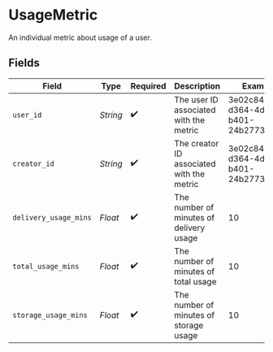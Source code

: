 # UsageMetric

An individual metric about usage of a user.



## Fields

| Field                                     | Type                                      | Required                                  | Description                               | Example                                   |
| ----------------------------------------- | ----------------------------------------- | ----------------------------------------- | ----------------------------------------- | ----------------------------------------- |
| `user_id`                                 | *String*                                  | :heavy_check_mark:                        | The user ID associated with the metric    | 3e02c844-d364-4d48-b401-24b2773b5d6c      |
| `creator_id`                              | *String*                                  | :heavy_check_mark:                        | The creator ID associated with the metric | 3e02c844-d364-4d48-b401-24b2773b5d6c      |
| `delivery_usage_mins`                     | *Float*                                   | :heavy_check_mark:                        | The number of minutes of delivery usage   | 10                                        |
| `total_usage_mins`                        | *Float*                                   | :heavy_check_mark:                        | The number of minutes of total usage      | 10                                        |
| `storage_usage_mins`                      | *Float*                                   | :heavy_check_mark:                        | The number of minutes of storage usage    | 10                                        |